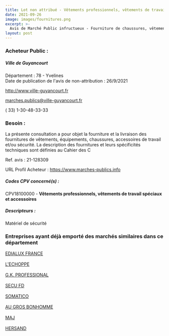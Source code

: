 ```yaml
---
title: Lot non attribué - Vêtements professionnels, vêtements de travail spéciaux et accessoires
date: 2021-09-26
image: images/fournitures.png
excerpt: >-
  Avis de Marché Public infructueux - Fourniture de chaussures, vêtements, effets et accessoires de travail et/ou de sécurité
layout: post
---
```


### Acheteur Public :
##### Ville de Guyancourt
Département : 78 - Yvelines<br/>
Date de publication de l'avis de non-attribution : 26/9/2021


http://www.ville-guyancourt.fr

marches.publics@ville-guyancourt.fr

( 33) 1-30-48-33-33
### Besoin :

La présente consultation a pour objet la fourniture et la livraison des fournitures de vêtements, équipements, chaussures, accessoires de travail et/ou sécurité. La description des fournitures et leurs spécificités techniques sont définies au Cahier des C

Ref. avis : 21-128309

URL Profil Acheteur : https://www.marches-publics.info

##### Codes CPV concerné(s) :
CPV18100000 - **Vêtements professionnels, vêtements de travail spéciaux et accessoires** <br/>

##### Descripteurs :
Matériel de sécurité <br/>

### Entreprises ayant déjà emporté des marchés similaires dans ce département
<a href="/entreprise-549/siren-343608873">EDIALUX FRANCE</a><br/><br/>
<a href="/entreprise-553/siren-388349599">L'ECHOPPE</a><br/><br/>
<a href="/entreprise-562/siren-444484042">G.K. PROFESSIONAL</a><br/><br/>
<a href="/entreprise-565/siren-488612003">SECU FD</a><br/><br/>
<a href="/entreprise-567/siren-499503092">SOMATICO</a><br/><br/>
<a href="/entreprise-571/siren-528423239">AU GROS BONHOMME</a><br/><br/>
<a href="/entreprise-574/siren-775733835">MAJ</a><br/><br/>
<a href="/entreprise-578/siren-810443101">HERSAND</a><br/><br/>
